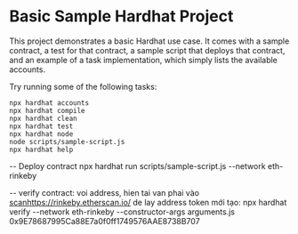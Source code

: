 # Basic Sample Hardhat Project

This project demonstrates a basic Hardhat use case. It comes with a sample contract, a test for that contract, a sample script that deploys that contract, and an example of a task implementation, which simply lists the available accounts.

Try running some of the following tasks:

```shell
npx hardhat accounts
npx hardhat compile
npx hardhat clean
npx hardhat test
npx hardhat node
node scripts/sample-script.js
npx hardhat help
```



-- Deploy contract
npx hardhat run scripts/sample-script.js --network eth-rinkeby


-- verify contract: voi address, hien tai van phai vào [scanhttps://rinkeby.etherscan.io/](https://rinkeby.etherscan.io/) de lay address token mới tạo: 
npx hardhat verify --network eth-rinkeby --constructor-args arguments.js 0x9E78687995Ca88E7a0f0ff1749576AAE8738B707
